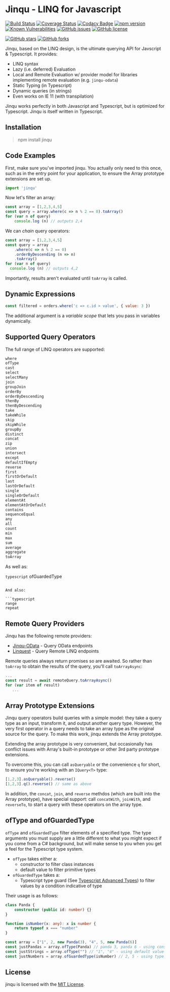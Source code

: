 # Jinqu - LINQ for Javascript

[![Build Status](https://travis-ci.org/jin-qu/jinqu.svg?branch=master)](https://travis-ci.org/jin-qu/jinqu)
[![Coverage Status](https://coveralls.io/repos/github/jin-qu/jinqu/badge.svg?branch=master)](https://coveralls.io/github/jin-qu/jinqu?branch=master)
[![Codacy Badge](https://api.codacy.com/project/badge/Grade/a66f3a091f0f41839817bc6194b73f4f)](https://app.codacy.com/app/umutozel/jinqu?utm_source=github.com&utm_medium=referral&utm_content=jin-qu/jinqu&utm_campaign=Badge_Grade_Dashboard)
[![npm version](https://badge.fury.io/js/jinqu.svg)](https://badge.fury.io/js/jinqu)
<a href="https://snyk.io/test/npm/jinqu"><img src="https://snyk.io/test/npm/jinqu/badge.svg" alt="Known Vulnerabilities" data-canonical-src="https://snyk.io/test/npm/jinqu" style="max-width:100%;"></a>
[![GitHub issues](https://img.shields.io/github/issues/jin-qu/jinqu.svg)](https://github.com/jin-qu/jinqu/issues)
[![GitHub license](https://img.shields.io/badge/license-MIT-blue.svg)](https://raw.githubusercontent.com/jin-qu/jinqu/master/LICENSE)

[![GitHub stars](https://img.shields.io/github/stars/jin-qu/jinqu.svg?style=social&label=Star)](https://github.com/jin-qu/jinqu)
[![GitHub forks](https://img.shields.io/github/forks/jin-qu/jinqu.svg?style=social&label=Fork)](https://github.com/jin-qu/jinqu)

Jinqu, based on the LINQ design, is the ultimate querying API for Javscript & Typescript. It provides:

* LINQ syntax
* Lazy (i.e. deferred) Evaluation
* Local and Remote Evaluation w/ provider model for libraries implementing remote evaluation (e.g. `jinqu-odata`)
* Static Typing (in Typescript)
* Dynamic queries (in strings)
* Even works on IE 11 (with transpilation)

Jinqu works perfectly in both Javascript and Typescript, but is optimized for Typescript. Jinqu is itself written in Typescript.

## Installation

> npm install jinqu

## Code Examples

First, make sure you've imported jinqu. You actually only need to this once, such as in the entry point for your application, to ensure the Array prototype extensions are set up.

```typescript
import 'jinqu'
```
Now let's filter an array:

```typescript
const array = [1,2,3,4,5]
const query = array.where(c => n % 2 == 0).toArray()
for (var n of query)
    console.log (n) // outputs 2,4
```
We can *chain* query operators:

```typescript
const array = [1,2,3,4,5]
const query = array
    .where(c => n % 2 == 0)
    .orderByDescending (n => n)
    .toArray()
for (var n of query)
  console.log (n) // outputs 4,2
```
Importantly, results aren't evaluated until `toArray` is called.

## Dynamic Expressions

```JavaScript
const filtered = orders.where('c => c.id > value', { value: 3 })
```
The additional argument is a *variable scope* that lets you pass in variables dynamically.

## Supported Query Operators

The full range of LINQ operators are supported:

```typescript
where  
ofType  
cast  
select  
selectMany  
join  
groupJoin  
orderBy  
orderByDescending  
thenBy  
thenByDescending  
take  
takeWhile  
skip  
skipWhile  
groupBy  
distinct  
concat  
zip  
union  
intersect  
except  
defaultIfEmpty  
reverse  
first  
firstOrDefault  
last  
lastOrDefault  
single  
singleOrDefault  
elementAt  
elementAtOrDefault  
contains  
sequenceEqual  
any  
all  
count  
min  
max  
sum  
average  
aggregate  
toArray
```

As well as:

```typescript```
ofGuardedType
```

And also:

```typescript
range  
repeat
```

## Remote Query Providers

Jinqu has the following remote providers:

 * [Jinqu-OData](https://github.com/jin-qu/jinqu-odata) - Query OData endpoints
 * [Linquest](https://github.com/jin-qu/linquest) - Query Remote LINQ endpoints

Remote queries always return promises so are awaited. So rather than `toArray` to obtain the results of the query, you'll call `toArrayAsync`:

```typescript
...
const result = await remoteQuery.toArrayAsync()
for (var item of result)
   ...
```
## Array Prototype Extensions

Jinqu query operators build queries with a simple model: they take a query type as an input, transform it, and output another query type. However, the very first operator in a query needs to take an array type as the original source for the query. To make this work, jinqu extends the Array prototype.

Extending the array prototype is very convenient, but occasionally has conflict issues with Array's built-in prototype or other 3rd party prototype extensions.

To overcome this, you can call `asQueryable` or the convenience `q` for short, to ensure you're working with an `IQuery<T>` type:

```typescript
[1,2,3].asQueryable().reverse()
[1,2,3].q().reverse() // same as above
```
In addition, the `concat`, `join`, and `reverse` methdos (which are built into the Array prototype), have special support: call `concatWith`, `joinWith`, and `reverseTo`, to start a query with these operators on the array type.

## ofType and ofGuardedType

`ofType` and `ofGuardedType` filter elements of a specified type. The type arguments you must supply are a little different to what you might expect if you come from a C# background, but will make sense to you when you get a feel for the Typescript type system.

 * `ofType` takes either a:
   * constructor to filter class instances
   * default value to filter primitive types
 * `ofGuardedType` takes a:
    * Typescript type guard (See [Typescript Advanced Types](https://www.typescriptlang.org/docs/handbook/advanced-types.html)) to filter values by a condition indicative of type

Their usage is as follows:

```typescript
class Panda {
    constructor (public id: number) {}
}

function isNumber(x: any): x is number {
    return typeof x === "number"
}

const array = ["1", 2, new Panda(3), "4", 5, new Panda(6)]
const justPandas = array.ofType(Panda) // panda 3, panda 6 - using constructor type filter
const justStrings = array.ofType("") // "1", "4" - using default value type filter 
const justNumbers = array.ofGuardedType(isNumber) // 2, 5 - using type guard filter
```

## License

jinqu is licensed with the [MIT License](LICENSE).
